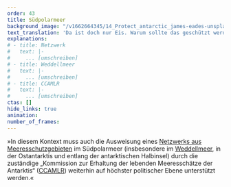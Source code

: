 ```yaml
---
order: 43
title: Südpolarmeer
background_image: "/v1662664345/14_Protect_antarctic_james-eades-unsplash_g6qgos_rjhhpn.jpg#4cd4ff"
text_translation: 'Da ist doch nur Eis. Warum sollte das geschützt werden? Unsere Polarforscher:innen kennen mindestens acht gute Gründe dafür.'
explanations:
# - title: Netzwerk
#   text: |-
#     ... [umschreiben]
# - title: Weddellmeer
#   text: |-
#     ... [umschreiben]
# - title: CCAMLR
#   text: |-
#     ... [umschreiben]
ctas: []
hide_links: true
animation:
number_of_frames:
---
```

»In diesem Kontext muss auch die Ausweisung eines [Netzwerks aus Meeresschutzgebieten](# "Netzwerk") im Südpolarmeer (insbesondere im [Weddellmeer](# "Weddellmeer"), in der Ostantarktis und entlang der antarktischen Halbinsel) durch die zuständige „Kommission zur Erhaltung der lebenden Meeresschätze der Antarktis“ ([CCAMLR](# "CCAMLR")) weiterhin auf höchster politischer Ebene unterstützt werden.«